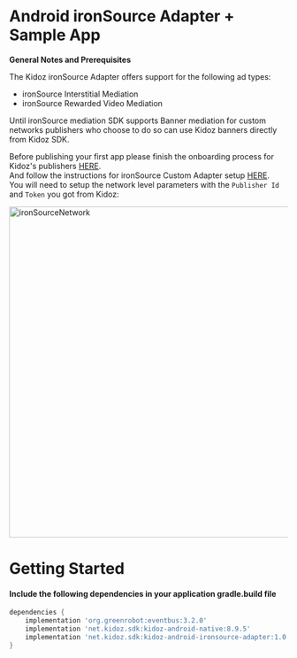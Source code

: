 # Android ironSource Adapter + Sample App

**General Notes and Prerequisites**<BR>

The Kidoz ironSource Adapter offers support for the following ad types:

+ ironSource Interstitial Mediation 
+ ironSource Rewarded Video Mediation 
  
Until ironSource mediation SDK supports Banner mediation for custom networks publishers who choose to do so can use Kidoz banners directly
from Kidoz SDK.
  
Before publishing your first app please finish the onboarding process for Kidoz's publishers [HERE](http://accounts.kidoz.net/publishers/register?utm_source=&utm_content=&utm_campaign=&utm_medium=).  
And follow the instructions for ironSource Custom Adapter setup [HERE](https://developers.is.com/ironsource-mobile/general/custom-adapter-setup/).<BR>
You will need to setup the network level parameters with the `Publisher Id` and `Token` you got from Kidoz:  
  
  <img width="598" alt="ironSourceNetwork" src="https://user-images.githubusercontent.com/86282008/149078934-107106f0-a526-45bc-9c93-8ca53d5bf3cc.png">

Getting Started
=================================

#### Include the following dependencies in your application gradle.build file
```groovy
dependencies {
    implementation 'org.greenrobot:eventbus:3.2.0'
    implementation 'net.kidoz.sdk:kidoz-android-native:8.9.5'
    implementation 'net.kidoz.sdk:kidoz-android-ironsource-adapter:1.0.0'
}
``` 
